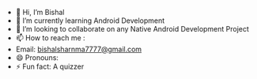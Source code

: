 - 👋 Hi, I’m Bishal
- 🌱 I’m currently learning Android Development
- 💞️ I’m looking to collaborate on any Native Android Development Project
- 📫 How to reach me :
- Email: bishalsharnma7777@gmail.com
- 😄 Pronouns: 
- ⚡ Fun fact: A quizzer 

<!---
itsbishal10/itsbishal10 is a ✨ special ✨ repository because its `README.md` (this file) appears on your GitHub profile.
You can click the Preview link to take a look at your changes.
--->
